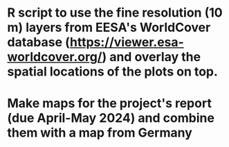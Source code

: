 # R script to use the fine resolution (10 m) layers from EESA's WorldCover database (https://viewer.esa-worldcover.org/) and overlay the spatial locations of the plots on top.
# Make maps for the project's report (due April-May 2024) and combine them with a map from Germany 
